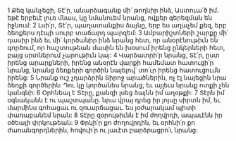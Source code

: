 1 Քեզ կանչեցի, Տէ՛ր,
անարձագանք մի՛ թողնիր ինձ, Աստուա՛ծ իմ.
եթէ երբեւէ լուռ մնաս,
կը նմանուեմ նրանց, ովքեր գերեզման են իջնում:
2 Լսի՛ր, Տէ՛ր, պաղատանքիս ձայնը,
երբ ես աղաչեմ քեզ,
երբ ձեռքերս դէպի սուրբ տաճարդ պարզեմ:
3 Ամբարիշտների շարքը մի՛ դասիր ինձ
եւ մի՛ կործանիր ինձ նրանց հետ,
որ անօրէնութիւն են գործում,
որ հաշտութեան մասին են խօսում իրենց ընկերների հետ,
բայց սրտներում չարութիւն կայ:
4 Վարձատրի՛ր նրանց, Տէ՛ր, ըստ իրենց արարքների,
իրենց անօրէն վարքի համեմատ հատուցի՛ր նրանց,
նրանց ձեռքերի գործին նայելով՝
տո՛ւր իրենց հատուցումն իրենց:
5 Նրանք ուշ չդարձրին Տիրոջ արածներին,
ոչ էլ նայեցին նրա ձեռքի գործերին:
Դու կը կործանես նրանց,
եւ այլեւս նրանք ոտքի չեն կանգնի:
6 Օրհնեալ է Տէրը,
քանզի լսեց ձայնն իմ աղօթքի:
7 Տէրն իմ օգնականն է ու պաշտպանը.
նրա վրայ դրեց իր յոյսը սիրտն իմ,
եւ մարմինս գոհացաւ ու զուարճացաւ.
ես յօժարակամ պիտի փառաբանեմ նրան:
8 Տէրը զօրութիւնն է իմ ժողվրդի, ապաւէնն իր օծեալի փրկութեան:
9 Փրկի՛ր քո ժողովրդին,
եւ օրհնի՛ր քո ժառանգորդներին,
հովուի՛ր ու յաւէտ բարձրացրո՛ւ նրանց:
